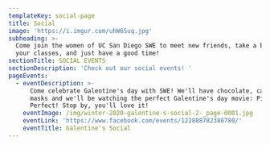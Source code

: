 ```yaml
---
templateKey: social-page
title: Social
image: 'https://i.imgur.com/uhW6Suq.jpg'
subheading: >-
  Come join the women of UC San Diego SWE to meet new friends, take a break from
  your classes, and just have a good time!
sectionTitle: SOCIAL EVENTS
sectionDescription: 'Check out our social events! '
pageEvents:
  - eventDescription: >-
      Come celebrate Galentine's day with SWE! We'll have chocolate, candy, face
      masks and we'll be watching the perfect Galentine's day movie: Pitch
      Perfect! Stop by, you'll love it!
    eventImage: /img/winter-2020-galentine-s-social-2-_page-0001.jpg
    eventLink: 'https://www.facebook.com/events/122888782386780/'
    eventTitle: Galentine's Social
---
```


